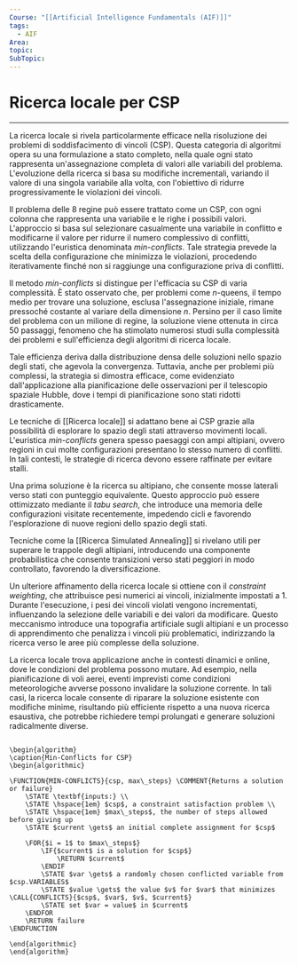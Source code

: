 ```yaml
---
Course: "[[Artificial Intelligence Fundamentals (AIF)]]"
tags:
  - AIF
Area: 
topic: 
SubTopic: 
---
```


# Ricerca locale per CSP
---
La ricerca locale si rivela particolarmente efficace nella risoluzione dei problemi di soddisfacimento di vincoli (CSP). Questa categoria di algoritmi opera su una formulazione a stato completo, nella quale ogni stato rappresenta un'assegnazione completa di valori alle variabili del problema. L'evoluzione della ricerca si basa su modifiche incrementali, variando il valore di una singola variabile alla volta, con l'obiettivo di ridurre progressivamente le violazioni dei vincoli.

Il problema delle 8 regine può essere trattato come un CSP, con ogni colonna che rappresenta una variabile e le righe i possibili valori. L'approccio si basa sul selezionare casualmente una variabile in conflitto e modificarne il valore per ridurre il numero complessivo di conflitti, utilizzando l'euristica denominata *min-conflicts*. Tale strategia prevede la scelta della configurazione che minimizza le violazioni, procedendo iterativamente finché non si raggiunge una configurazione priva di conflitti.

Il metodo *min-conflicts* si distingue per l'efficacia su CSP di varia complessità. È stato osservato che, per problemi come $n$-queens, il tempo medio per trovare una soluzione, esclusa l'assegnazione iniziale, rimane pressoché costante al variare della dimensione $n$. Persino per il caso limite del problema con un milione di regine, la soluzione viene ottenuta in circa 50 passaggi, fenomeno che ha stimolato numerosi studi sulla complessità dei problemi e sull'efficienza degli algoritmi di ricerca locale.

Tale efficienza deriva dalla distribuzione densa delle soluzioni nello spazio degli stati, che agevola la convergenza. Tuttavia, anche per problemi più complessi, la strategia si dimostra efficace, come evidenziato dall'applicazione alla pianificazione delle osservazioni per il telescopio spaziale Hubble, dove i tempi di pianificazione sono stati ridotti drasticamente.

Le tecniche di [[Ricerca locale]] si adattano bene ai CSP grazie alla possibilità di esplorare lo spazio degli stati attraverso movimenti locali. L'euristica *min-conflicts* genera spesso paesaggi con ampi altipiani, ovvero regioni in cui molte configurazioni presentano lo stesso numero di conflitti. In tali contesti, le strategie di ricerca devono essere raffinate per evitare stalli.

Una prima soluzione è la ricerca su altipiano, che consente mosse laterali verso stati con punteggio equivalente. Questo approccio può essere ottimizzato mediante il *tabu search*, che introduce una memoria delle configurazioni visitate recentemente, impedendo cicli e favorendo l'esplorazione di nuove regioni dello spazio degli stati.

Tecniche come la [[Ricerca Simulated Annealing]] si rivelano utili per superare le trappole degli altipiani, introducendo una componente probabilistica che consente transizioni verso stati peggiori in modo controllato, favorendo la diversificazione.

Un ulteriore affinamento della ricerca locale si ottiene con il *constraint weighting*, che attribuisce pesi numerici ai vincoli, inizialmente impostati a 1. Durante l'esecuzione, i pesi dei vincoli violati vengono incrementati, influenzando la selezione delle variabili e dei valori da modificare. Questo meccanismo introduce una topografia artificiale sugli altipiani e un processo di apprendimento che penalizza i vincoli più problematici, indirizzando la ricerca verso le aree più complesse della soluzione.

La ricerca locale trova applicazione anche in contesti dinamici e online, dove le condizioni del problema possono mutare. Ad esempio, nella pianificazione di voli aerei, eventi imprevisti come condizioni meteorologiche avverse possono invalidare la soluzione corrente. In tali casi, la ricerca locale consente di riparare la soluzione esistente con modifiche minime, risultando più efficiente rispetto a una nuova ricerca esaustiva, che potrebbe richiedere tempi prolungati e generare soluzioni radicalmente diverse.


```pseudo

\begin{algorithm}
\caption{Min-Conflicts for CSP}
\begin{algorithmic}

\FUNCTION{MIN-CONFLICTS}{csp, max\_steps} \COMMENT{Returns a solution or failure}
    \STATE \textbf{inputs:} \\
    \STATE \hspace{1em} $csp$, a constraint satisfaction problem \\
    \STATE \hspace{1em} $max\_steps$, the number of steps allowed before giving up
    \STATE $current \gets$ an initial complete assignment for $csp$
    
    \FOR{$i = 1$ to $max\_steps$}
        \IF{$current$ is a solution for $csp$}
            \RETURN $current$
        \ENDIF
        \STATE $var \gets$ a randomly chosen conflicted variable from $csp.VARIABLES$
        \STATE $value \gets$ the value $v$ for $var$ that minimizes \CALL{CONFLICTS}{$csp$, $var$, $v$, $current$}
        \STATE set $var = value$ in $current$
    \ENDFOR
    \RETURN failure
\ENDFUNCTION

\end{algorithmic}
\end{algorithm}
```